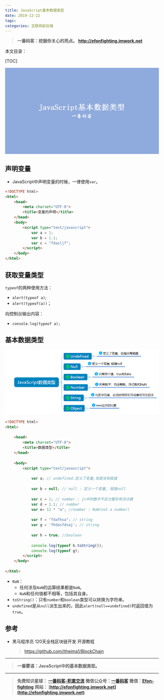 ```yaml
---
title: JavaScript基本数据类型
date: 2019-12-22
tags: 
categories: 互联网前后端
---
```


> **一番码客：挖掘你关心的亮点。**
> **http://efonfighting.imwork.net**

本文目录：

[TOC]

![image-20191219234052762](2019-12-22-JavaScript基本数据类型/image-20191219234052762.png)

<!--more-->

## 声明变量

* JavaScript中声明变量的时候，一律使用`var`。

```html
<!DOCTYPE html>
<html>
	<head>
		<meta charset="UTF-8">
		<title>变量的声明</title>
	</head>
	<body>
		<script type="text/javascript">
			var a = 1;
			var b = 1.1;
			var c = "fdasljf";
		</script>
	</body>
</html>
```

## 获取变量类型

`typeof`的两种使用方法：

* `alert(typeof a)`;
* `alert(typeof(a))`；

向控制台输出内容：

* `console.log(typeof a);`

## 基本数据类型

![image-20191220001544724](2019-12-22-JavaScript基本数据类型/image-20191220001544724.png)

```html
<!DOCTYPE html>
<html>

	<head>
		<meta charset="UTF-8">
		<title>数据类型</title>
	</head>

	<body>
		<script type="text/javascript">
			
			var a; // undefined:定义了变量,但是没有赋值
			
			var b = null; // null : 定义一个变量, 赋值null
			
			var c = 1; // number : js中的数字不区分整形和浮点数
            var d = 1.1; // number
			var e= 12 * "a"; //number : NaN(not a number)
            
			var f = "fdafhsa"; // string
			var g = 'fhdasfdsaj'; // string

			var h = true; //boolean
            
			console.log(typeof h.toString());
			console.log(typeof g);
		</script>
	</body>

</html>
```

* `NaN`：
    * 任何涉及`NaN`的运算结果都是`NaN`。
    * `NaN`和任何值都不相等，包括其自身。
* `toString()`：只有`number`和`boolean`类型可以转换为字符串。
* `undefined`是从`null`派生出来的，因此`alert(null==undefined)`时返回值为`true`。

## 参考

* 黑马程序员 120天全栈区块链开发 开源教程

  > https://github.com/itheima1/BlockChain
  

----

> **一番雾语：JavaScript中的基本数据类型。**

----------

> **免费知识星球： [一番码客-积累交流](http://efonfighting.imwork.net/efonmark-blog/%E7%AE%80%E4%BB%8B/zhishixingqiu1.png)**
> **微信公众号：[一番码客](http://efonfighting.imwork.net/efonmark-blog/%E7%AE%80%E4%BB%8B/guanzhu_1.jpg)**
> **微信：[Efon-fighting](http://efonfighting.imwork.net/efonmark-blog/%E7%AE%80%E4%BB%8B/weixin.jpg)**
> **网站： [http://efonfighting.imwork.net](http://efonfighting.imwork.net)**